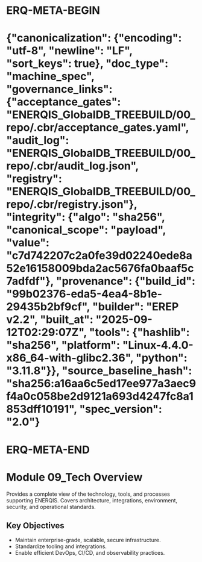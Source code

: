 # ERQ-META-BEGIN
# {"canonicalization": {"encoding": "utf-8", "newline": "LF", "sort_keys": true}, "doc_type": "machine_spec", "governance_links": {"acceptance_gates": "ENERQIS_GlobalDB_TREEBUILD/00_repo/.cbr/acceptance_gates.yaml", "audit_log": "ENERQIS_GlobalDB_TREEBUILD/00_repo/.cbr/audit_log.json", "registry": "ENERQIS_GlobalDB_TREEBUILD/00_repo/.cbr/registry.json"}, "integrity": {"algo": "sha256", "canonical_scope": "payload", "value": "c7d742207c2a0fe39d02240ede8a52e16158009bda2ac5676fa0baaf5c7adfdf"}, "provenance": {"build_id": "99b02376-eda5-4ea4-8b1e-29435b2bf9cf", "builder": "EREP v2.2", "built_at": "2025-09-12T02:29:07Z", "tools": {"hashlib": "sha256", "platform": "Linux-4.4.0-x86_64-with-glibc2.36", "python": "3.11.8"}}, "source_baseline_hash": "sha256:a16aa6c5ed17ee977a3aec9f4a0c058be2d9121a693d4247fc8a1853dff10191", "spec_version": "2.0"}
# ERQ-META-END
# Module 09_Tech Overview

Provides a complete view of the technology, tools, and processes supporting ENERQIS.
Covers architecture, integrations, environment, security, and operational standards.

## Key Objectives
- Maintain enterprise-grade, scalable, secure infrastructure.
- Standardize tooling and integrations.
- Enable efficient DevOps, CI/CD, and observability practices.
